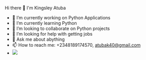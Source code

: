 Hi there 👋 I'm Kingsley Atuba

- 🔭 I’m currently working on Python Applications
- 🌱 I’m currently learning Python
- 👯 I’m looking to collaborate on Python projects
- 🤔 I’m looking for help with getting jobs
- 💬 Ask me about abything
- 📫 How to reach me: +2348189174570, atubak40@gmail.com
- <img src="https://github-readme-stats.vercel.app/api?username=atubak400&&show_icons=true&title_color=86D3FF&icon_color=2F54FF&text_color=86D3FF&bg_color=0D1117">
